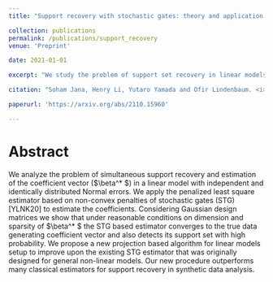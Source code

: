 ```yaml
---
title: "Support recovery with stochastic gates: theory and application for linear Models"

collection: publications
permalink: /publications/support_recovery
venue: 'Preprint'

date: 2021-01-01

excerpt: "We study the problem of support set recovery in linear models using the non-convex penalties of stochastic gates (STG). Both theoretical and application aspects are discussed."

citation: "Soham Jana, Henry Li, Yutaro Yamada and Ofir Lindenbaum. <i>Support Recovery with Stochastic Gates: Theory and Application for Linear Models.</i> arXiv preprint arXiv:2110.15960 (2021)."

paperurl: 'https://arxiv.org/abs/2110.15960'

---
```


Abstract
========

We analyze the problem of simultaneous support recovery and estimation of the coefficient vector ($\beta^* $) in a linear model with independent and identically distributed Normal errors. We apply the penalized least square estimator based on non-convex penalties of stochastic gates (STG) [YLNK20] to estimate the coefficients. Considering Gaussian design matrices we show that under reasonable conditions on dimension and sparsity of $\beta^* $ the STG based estimator converges to the true data generating coefficient vector and also detects its support set with high probability. We propose a new projection based algorithm for linear models setup to improve upon the existing STG estimator that was originally designed for general non-linear models. Our new procedure outperforms many classical estimators for support recovery in synthetic data analysis.
